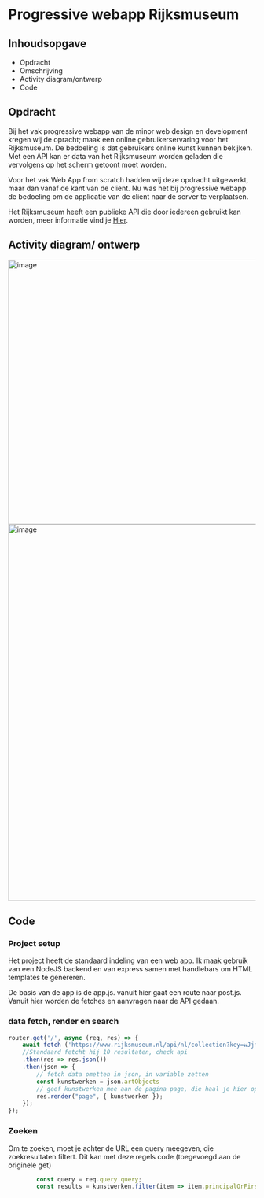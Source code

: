 # Progressive webapp Rijksmuseum

## Inhoudsopgave
- Opdracht
- Omschrijving
- Activity diagram/ontwerp
- Code

## Opdracht
Bij het vak progressive webapp van de minor web design en development kregen wij de opracht; maak een online gebruikerservaring voor het Rijksmuseum. 
De bedoeling is dat gebruikers online kunst kunnen bekijken. Met een API kan er data van het Rijksmuseum worden geladen die vervolgens op het scherm getoont moet worden.

Voor het vak Web App from scratch hadden wij deze opdracht uitgewerkt, maar dan vanaf de kant van de client. Nu was het bij progressive webapp de bedoeling om de applicatie van de client naar de server te verplaatsen. 

Het Rijksmuseum heeft een publieke API die door iedereen gebruikt kan worden, meer informatie vind je [Hier](https://data.rijksmuseum.nl/object-metadata/api/).

## Activity diagram/ ontwerp

<img width="538" alt="image" src="https://user-images.githubusercontent.com/24406793/223833584-f06d77d2-d3a7-4196-bf64-40b307f04a2f.png">

<img width="766" alt="image" src="https://user-images.githubusercontent.com/24406793/223833739-998aed4a-0fbc-4753-b22d-2738b042fcc0.png">


## Code

### Project setup
Het project heeft de standaard indeling van een web app. Ik maak gebruik van een NodeJS backend en van express samen met handlebars om HTML templates te genereren. 

De basis van de app is de app.js. vanuit hier gaat een route naar post.js. Vanuit hier worden de fetches en aanvragen naar de API gedaan.

### data fetch, render en search 
```Javascript
router.get('/', async (req, res) => {
    await fetch ('https://www.rijksmuseum.nl/api/nl/collection?key=wJjmayJK')
    //Standaard fetcht hij 10 resultaten, check api
    .then(res => res.json())
    .then(json => {
        // fetch data ometten in json, in variable zetten
        const kunstwerken = json.artObjects
        // geef kunstwerken mee aan de pagina page, die haal je hier op
        res.render("page", { kunstwerken });
    });
});
```

### Zoeken
Om te zoeken, moet je achter de URL een query meegeven, die zoekresultaten filtert. Dit kan met deze regels code (toegevoegd aan de originele get)
```Javascript 
        const query = req.query.query; 
        const results = kunstwerken.filter(item => item.principalOrFirstMaker.toLowerCase().includes(query));
```
